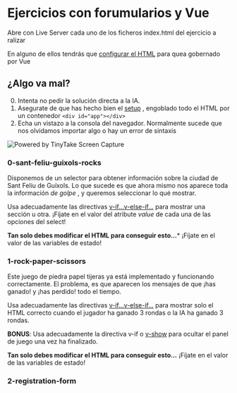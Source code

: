 # Ejercicios con forumularios y Vue


Abre con Live Server cada uno de los ficheros index.html del ejercicio a ralizar

En alguno de ellos tendrás que [configurar el HTML](https://vuejs.org/guide/quick-start.html#using-the-global-build) para quea gobernado por Vue 


## ¿Algo va mal?


0. Intenta no pedir la solución directa a la IA.
1. Asegurate de que has hecho bien el [setup]((https://vuejs.org/guide/quick-start.html#using-the-global-build)) , engoblado todo el HTML por un contenedor `<div id="app"></div>` 
2. Echa un vistazo a la consola del navegador. Normalmente sucede que nos olvidamos importar algo o hay un error de sintaxis
<img src="https://oscarm.tinytake.com/media/17910d3?filename=1753086794204_TinyTake21-07-2025-10-33-00_638886835924646084.png&sub_type=thumbnail_preview&type=attachment&width=615&height=486" title="Powered by TinyTake Screen Capture"/>

### 0-sant-feliu-guixols-rocks

Disponemos de un selector para obtener información sobre la ciudad de Sant Feliu de Guíxols. Lo que sucede es que ahora mismo nos aparece toda la información _de golpe_ , y queremos seleccionar lo qué mostrar.

Usa adecuadamente las directivas [v-if...v-else-if...](https://vuejs.org/guide/essentials/conditional#v-if) para mostrar una sección u otra. ¡Fíjate en el valor del atribute _value_ de cada una de las opciones del select!

**Tan solo debes modificar el HTML para conseguir esto...*** ¡Fíjate en el valor de las variables de estado!


### 1-rock-paper-scissors

Este juego de piedra papel tijeras ya está implementado y funcionando correctamente.
El problema, es que aparecen los mensajes de que ¡has ganado! y ¡has perdido! todo el tiempo.

Usa adecuadamente las directivas [v-if...v-else-if...](https://vuejs.org/guide/essentials/conditional#v-if) para mostrar solo el HTML correcto cuando el jugador ha ganado 3 rondas o la IA ha ganado 3 rondas.

**BONUS**: Usa adecuadamente la directiva v-if o [v-show](https://vuejs.org/guide/essentials/conditional#v-show) para ocultar el panel de juego una vez ha finalizado.

**Tan solo debes modificar el HTML para conseguir esto...** ¡Fíjate en el valor de las variables de estado!

### 2-registration-form







